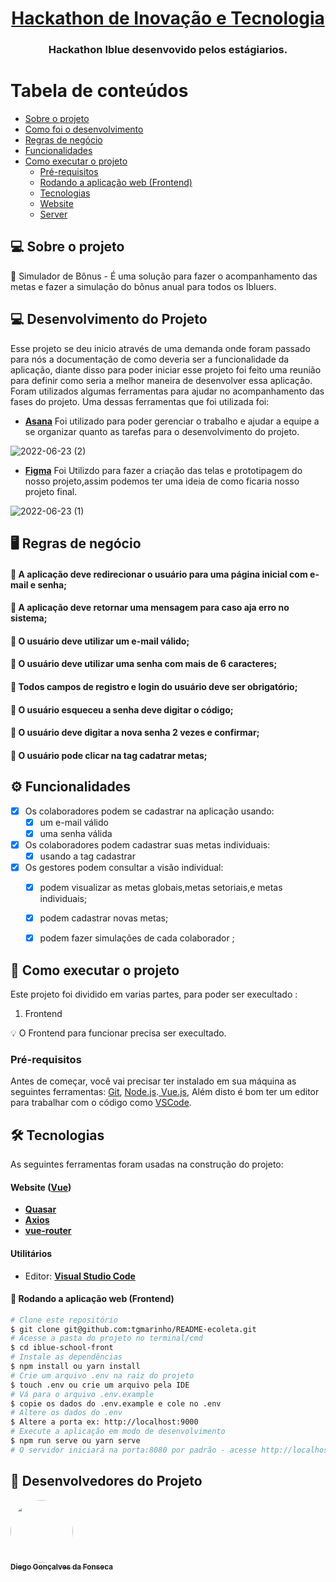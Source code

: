 <h1 align="center">
      <a href="#" alt=> Hackathon de Inovação e Tecnologia </a>
</h1>


<h3 align="center">
     Hackathon Iblue desenvovido pelos estágiarios.
</h3>


    
    

Tabela de conteúdos
=================
<!--ts-->
   * [Sobre o projeto](#-sobre-o-projeto)
   * [Como foi o desenvolvimento](#-desenvolvimento-do-Projeto)
   * [Regras de negócio](#-regras-de-negocio)
   * [Funcionalidades](#-funcionalidades)
   * [Como executar o projeto](#-como-executar-o-projeto)
     * [Pré-requisitos](#pré-requisitos)
     * [Rodando a aplicação web (Frontend)](#user-content--rodando-a-aplicação-web-frontend)
     * [Tecnologias](#-tecnologias)
     * [Website](#user-content-website--react----typescript)
     * [Server](#user-content-server--nodejs----typescript)
<!--te-->





## 💻 Sobre o projeto

🏫 Simulador de Bônus -  É uma solução para fazer o acompanhamento das metas e fazer a simulação do bônus anual para todos os Ibluers.




## 💻 Desenvolvimento do Projeto
Esse projeto se deu inicio através de uma demanda onde foram passado para nós a documentação de como deveria ser a funcionalidade da aplicação, diante disso para poder iniciar esse projeto foi feito uma reunião para definir como seria a melhor maneira de desenvolver essa aplicação. Foram utilizados algumas ferramentas para ajudar no acompanhamento das fases do projeto. Uma dessas ferramentas que foi utilizada foi:

-   **[Asana](https://app.asana.com/0/1202452055371260/board)**
  Foi utilizado para poder gerenciar o trabalho e ajudar a equipe a se organizar quanto as tarefas para o desenvolvimento do projeto.
  
![2022-06-23 (2)](https://user-images.githubusercontent.com/79488038/175283714-45ae5f7c-27ce-4413-ab43-4a55713f9b57.png)






-   **[Figma](https://www.figma.com/file/LhFiFLqeWBohyuvKPOAo7D/Hackathon%3A-Estagi%C3%A1rios?node-id=9%3A3)**
Foi Utilizdo para fazer a criação das telas e prototipagem do nosso projeto,assim podemos ter uma ideia de como ficaria nosso projeto final.

   ![2022-06-23 (1)](https://user-images.githubusercontent.com/79488038/175284904-4dd0994c-2016-44f9-9809-712ab070ea5b.png)







 
##    🖥️ Regras de negócio
####  🧍  A aplicação deve redirecionar o usuário para uma página inicial com e-mail e senha;
####  🧍  A aplicação deve retornar uma mensagem para caso aja erro no sistema;
####  🧍  O usuário deve utilizar um e-mail válido;
####  🧍  O usuário deve utilizar uma senha com mais de 6 caracteres;
####  🧍  Todos campos de registro e login do usuário deve ser obrigatório;
####  🧍  O usuário esqueceu a senha deve digitar o código;
####  🧍  O usuário deve digitar a nova senha 2 vezes e confirmar;
####  🧍  O usuário pode clicar na tag cadatrar metas;




## ⚙️ Funcionalidades

- [x] Os colaboradores podem se cadastrar na aplicação usando:
  - [x] um e-mail válido
  - [x] uma senha válida

- [x] Os colaboradores podem cadastrar suas metas individuais:
  - [x] usando a tag cadastrar

- [x] Os gestores podem consultar a visão individual:
  - [x] podem visualizar as metas globais,metas setoriais,e metas individuais;
  - [x] podem cadastrar novas metas;
  - [x] podem fazer simulações de cada colaborador ;







## 🚀 Como executar o projeto

Este projeto foi dividido em varias partes, para poder ser execultado :
1. Frontend

💡 O Frontend para funcionar precisa ser execultado.

### Pré-requisitos

Antes de começar, você vai precisar ter instalado em sua máquina as seguintes ferramentas:
[Git](https://git-scm.com), [Node.js](https://nodejs.org/en/).[ Vue.js](https://vuejs.org/), Além disto é bom ter um editor para trabalhar com o código como [VSCode](https://code.visualstudio.com/).




## 🛠 Tecnologias

As seguintes ferramentas foram usadas na construção do projeto:

#### **Website**  ([Vue](https://vuejs.org/))

-   **[Quasar](https://quasar.dev/)**
-   **[Axios](https://axios-http.com/ptbr/docs/intro)**
-   **[vue-router](https://router.vuejs.org/)**


#### **Utilitários**

-   Editor:  **[Visual Studio Code](https://code.visualstudio.com/)**





#### 🧭 Rodando a aplicação web (Frontend)

```bash
# Clone este repositório
$ git clone git@github.com:tgmarinho/README-ecoleta.git
# Acesse a pasta do projeto no terminal/cmd
$ cd iblue-school-front
# Instale as dependências
$ npm install ou yarn install
# Crie um arquivo .env na raiz do projeto
$ touch .env ou crie um arquivo pela IDE
# Vá para o arquivo .env.example
$ copie os dados do .env.example e cole no .env
# Altere os dados do .env 
$ Altere a porta ex: http://localhost:9000
# Execute a aplicação em modo de desenvolvimento
$ npm run serve ou yarn serve
# O servidor iniciará na porta:8080 por padrão - acesse http://localhost:9000
```


## 🦸 Desenvolvedores do Projeto


<a href="!https://user-images.githubusercontent.com/79488038/175302343-e0808e32-d441-47ff-aea5-bad95ba56865.jpg">

 <img style="border-radius: 50%;" src="https://www.linkedin.com/in/diego-gon%C3%A7alvesfonseca/" width="100px;" alt=""/>
 <br />
 <sub><b>Diego Gonçalves da Fonseca</b></sub></a>
 <br />





